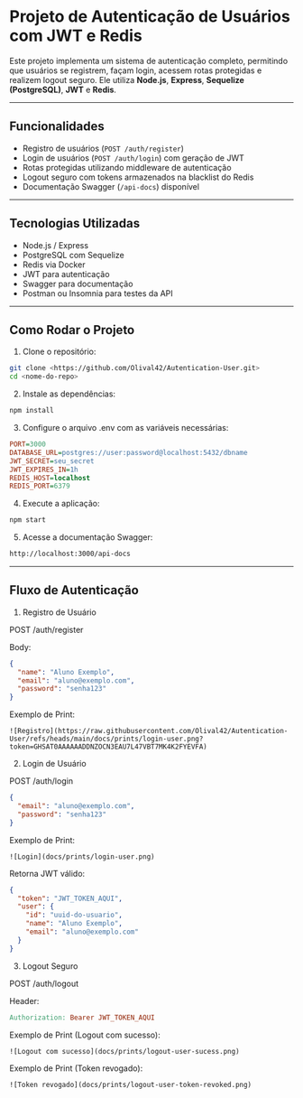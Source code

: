 # Projeto de Autenticação de Usuários com JWT e Redis

Este projeto implementa um sistema de autenticação completo, permitindo que usuários se registrem, façam login, acessem rotas protegidas e realizem logout seguro. Ele utiliza **Node.js**, **Express**, **Sequelize (PostgreSQL)**, **JWT** e **Redis**.

---

## Funcionalidades

- Registro de usuários (`POST /auth/register`)
- Login de usuários (`POST /auth/login`) com geração de JWT
- Rotas protegidas utilizando middleware de autenticação
- Logout seguro com tokens armazenados na blacklist do Redis
- Documentação Swagger (`/api-docs`) disponível

---

## Tecnologias Utilizadas

- Node.js / Express
- PostgreSQL com Sequelize
- Redis via Docker
- JWT para autenticação
- Swagger para documentação
- Postman ou Insomnia para testes da API

---

## Como Rodar o Projeto

1. Clone o repositório:

```bash
git clone <https://github.com/Olival42/Autentication-User.git>
cd <nome-do-repo>
```
2. Instale as dependências:

```bash
npm install
```

3. Configure o arquivo .env com as variáveis necessárias:

```ini
PORT=3000
DATABASE_URL=postgres://user:password@localhost:5432/dbname
JWT_SECRET=seu_secret
JWT_EXPIRES_IN=1h
REDIS_HOST=localhost
REDIS_PORT=6379
```

4. Execute a aplicação:

```bash
npm start
```

5. Acesse a documentação Swagger:

```bash
http://localhost:3000/api-docs
```

---

## Fluxo de Autenticação

1. Registro de Usuário

POST /auth/register

Body:

```json
{
  "name": "Aluno Exemplo",
  "email": "aluno@exemplo.com",
  "password": "senha123"
}
```

Exemplo de Print:

```mardown
![Registro](https://raw.githubusercontent.com/Olival42/Autentication-User/refs/heads/main/docs/prints/login-user.png?token=GHSAT0AAAAAADDNZOCN3EAU7L47VBT7MK4K2FYEVFA)
```

2. Login de Usuário

POST /auth/login

```json
{
  "email": "aluno@exemplo.com",
  "password": "senha123"
}
```

Exemplo de Print:

```mardown
![Login](docs/prints/login-user.png)
```

Retorna JWT válido:

```json
{
  "token": "JWT_TOKEN_AQUI",
  "user": {
    "id": "uuid-do-usuario",
    "name": "Aluno Exemplo",
    "email": "aluno@exemplo.com"
  }
}
```

3. Logout Seguro

POST /auth/logout

Header:

```makefile
Authorization: Bearer JWT_TOKEN_AQUI
```

Exemplo de Print (Logout com sucesso):

```mardown
![Logout com sucesso](docs/prints/logout-user-sucess.png)
```

Exemplo de Print (Token revogado):

```mardown
![Token revogado](docs/prints/logout-user-token-revoked.png)
```